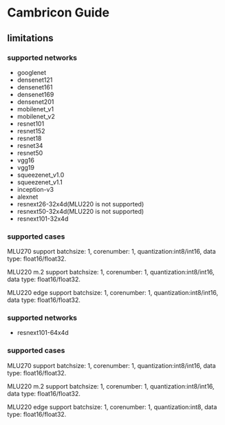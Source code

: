 # Cambricon Guide


## limitations

### supported networks
- googlenet
- densenet121
- densenet161
- densenet169
- densenet201
- mobilenet_v1
- mobilenet_v2
- resnet101
- resnet152
- resnet18
- resnet34
- resnet50
- vgg16
- vgg19
- squeezenet_v1.0
- squeezenet_v1.1
- inception-v3
- alexnet
- resnext26-32x4d(MLU220 is not supported)
- resnext50-32x4d(MLU220 is not supported)
- resnext101-32x4d

### supported cases

  MLU270 support batchsize: 1, corenumber: 1, quantization:int8/int16, data type: float16/float32.

  MLU220 m.2 support batchsize: 1, corenumber: 1, quantization:int8/int16, data type: float16/float32.

  MLU220 edge support batchsize: 1, corenumber: 1, quantization:int8/int16, data type: float16/float32.

### supported networks

- resnext101-64x4d

### supported cases

  MLU270 support batchsize: 1, corenumber: 1, quantization:int8/int16, data type: float16/float32.

  MLU220 m.2 support batchsize: 1, corenumber: 1, quantization:int8/int16, data type: float16/float32.

  MLU220 edge support batchsize: 1, corenumber: 1, quantization:int8, data type: float16/float32.
